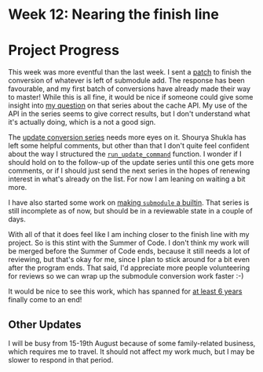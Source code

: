 # Week 12: Nearing the finish line

# Project Progress

This week was more eventful than the last week. I sent a [patch](https://lore.kernel.org/git/20210807071613.99610-1-raykar.ath@gmail.com/) to finish the conversion of whatever is left of submodule add. The response has been favourable, and my first batch of conversions have already made their way to master! While this is all fine, it would be nice if someone could give some insight into [my question](https://lore.kernel.org/git/20210805071917.29500-1-raykar.ath@gmail.com/) on that series about the cache API. My use of the API in the series seems to give correct results, but I don't understand what it's actually doing, which is a not a good sign.

The [update conversion series](https://lore.kernel.org/git/20210802130627.36170-1-raykar.ath@gmail.com/) needs more eyes on it. Shourya Shukla has left some helpful comments, but other than that I don't quite feel confident about the way I structured the [`run_update_command`](https://github.com/tfidfwastaken/git/blob/6ce8fd2dc912f9073d6760b0aa77e0a5543ee26e/builtin/submodule--helper.c#L2340-L2436) function. I wonder if I should hold on to the follow-up of the update series until this one gets more comments, or if I should just send the next series in the hopes of renewing interest in what's already on the list. For now I am leaning on waiting a bit more.

I have also started some work on [making `submodule` a builtin](https://github.com/tfidfwastaken/git/tree/submodule-make-builtin-2). That series is still incomplete as of now, but should be in a reviewable state in a couple of days.

With all of that it does feel like I am inching closer to the finish line with my project. So is this stint with the Summer of Code. I don't think my work will be merged before the Summer of Code ends, because it still needs a lot of reviewing, but that's okay for me, since I plan to stick around for a bit even after the program ends. That said, I'd appreciate more people volunteering for reviews so we can wrap up the submodule conversion work faster :-)

It would be nice to see this work, which has spanned for [at least 6 years](https://github.com/git/git/commit/74703a1e4dfc5affcb8944e78b53f0817b492246) finally come to an end!

## Other Updates

I will be busy from 15-19th August because of some family-related business, which requires me to travel. It should not affect my work much, but I may be slower to respond in that period.
